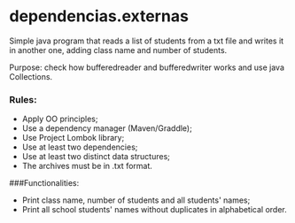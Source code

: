 # dependencias.externas
Simple java program that reads a list of students from a txt file and writes it in another one, adding class name and number of students. 

Purpose: check how bufferedreader and bufferedwriter works and use java Collections.

### Rules:
- Apply OO principles;
- Use a dependency manager (Maven/Graddle);
- Use Project Lombok library;
- Use at least two dependencies;
- Use at least two distinct data structures;
- The archives must be in .txt format.

###Functionalities:
- Print class name, number of students and all students' names;
- Print all school students' names without duplicates in alphabetical order.

